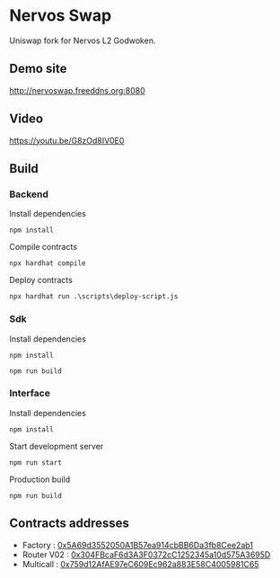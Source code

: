 # Nervos Swap
Uniswap fork for Nervos L2 Godwoken.

## Demo site

http://nervoswap.freeddns.org:8080

## Video

https://youtu.be/G8zOd8IV0E0

## Build

### Backend

Install dependencies
```
npm install
```
Compile contracts
```
npx hardhat compile
```

Deploy contracts
```
npx hardhat run .\scripts\deploy-script.js
```

### Sdk

Install dependencies
```
npm install
```
```
npm run build
```

### Interface

Install dependencies
```
npm install
```

Start development server
```
npm run start
```

Production build
```
npm run build
```

## Contracts addresses

* Factory : [0x5A69d3552050A1B57ea914cbBB6Da3fb8Cee2ab1](https://v1.aggron.gwscan.com/account/0x5a69d3552050a1b57ea914cbbb6da3fb8cee2ab1)
* Router V02 : [0x304FBcaF6d3A3F0372cC1252345a10d575A3695D](https://v1.aggron.gwscan.com/account/0x304FBcaF6d3A3F0372cC1252345a10d575A3695D)
* Multicall : [0x759d12AfAE97eC609Ec962a883E58C4005981C65](https://v1.aggron.gwscan.com/account/0x759d12AfAE97eC609Ec962a883E58C4005981C65)
